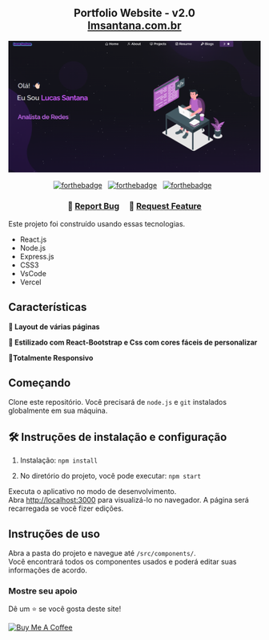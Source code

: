 <h2 align="center">
  Portfolio Website - v2.0<br/>
  <a href="https://lmsantana.com.br" target="_blank">lmsantana.com.br</a>
</h2>
<div align="center">
  
</div>
<img alt="Demo" src="./Images/readme-img.png" />
<br/>

<center>

[![forthebadge](https://forthebadge.com/images/badges/built-with-love.svg)](https://forthebadge.com) &nbsp;
[![forthebadge](https://forthebadge.com/images/badges/made-with-javascript.svg)](https://forthebadge.com) &nbsp;
[![forthebadge](https://forthebadge.com/images/badges/open-source.svg)](https://forthebadge.com) &nbsp;

</center>

<h3 align="center">
    🔹
    <a href="https://github.com/soumyajit4419/Portfolio/issues">Report Bug</a> &nbsp; &nbsp;
    🔹
    <a href="https://github.com/soumyajit4419/Portfolio/issues">Request Feature</a>
</h3>



Este projeto foi construído usando essas tecnologias.

- React.js
- Node.js
- Express.js
- CSS3
- VsCode
- Vercel

## Características

**📖 Layout de várias páginas**

**🎨 Estilizado com React-Bootstrap e Css com cores fáceis de personalizar**

**📱Totalmente Responsivo**

## Começando

Clone este repositório. Você precisará de `node.js` e `git` instalados globalmente em sua máquina.

## 🛠 Instruções de instalação e configuração

1. Instalação: `npm install`

2. No diretório do projeto, você pode executar: `npm start`

Executa o aplicativo no modo de desenvolvimento.\
Abra [http://localhost:3000](http://localhost:3000) para visualizá-lo no navegador.
A página será recarregada se você fizer edições.

## Instruções de uso

Abra a pasta do projeto e navegue até `/src/components/`. <br/>
Você encontrará todos os componentes usados ​​e poderá editar suas informações de acordo.

### Mostre seu apoio

Dê um ⭐ se você gosta deste site!

<a href="https://www.buymeacoffee.com/LucasSantanaRM" target="_blank"><img src="https://cdn.buymeacoffee.com/buttons/v2/default-violet.png" alt="Buy Me A Coffee" height= "60px" width= "217px" ></a>
